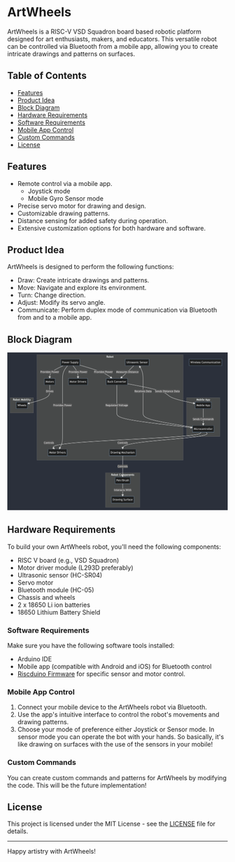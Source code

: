 # ArtWheels

ArtWheels is a RISC-V VSD Squadron board based robotic platform designed for art enthusiasts, makers, and educators. This versatile robot can be controlled via Bluetooth from a mobile app, allowing you to create intricate drawings and patterns on surfaces.

## Table of Contents

- [Features](#features)
- [Product Idea](#product-idea)
- [Block Diagram](#block-diagram)
- [Hardware Requirements](#hardware-requirements)
- [Software Requirements](#software-requirements)
- [Mobile App Control](#mobile-app-control)
- [Custom Commands](#custom-commands)
- [License](#license)

## Features

- Remote control via a mobile app.
    - Joystick mode
    - Mobile Gyro Sensor mode
- Precise servo motor for drawing and design.
- Customizable drawing patterns.
- Distance sensing for added safety during operation.
- Extensive customization options for both hardware and software.


## Product Idea

ArtWheels is designed to perform the following functions:
- Draw: Create intricate drawings and patterns.
- Move: Navigate and explore its environment.
- Turn: Change direction.
- Adjust: Modify its servo angle.
- Communicate: Perform duplex mode of communication via Bluetooth from and to a mobile app.

## Block Diagram

![Block Diagram](Docs/BlockDiagram.png)

## Hardware Requirements

To build your own ArtWheels robot, you'll need the following components:

- RISC V board (e.g., VSD Squadron)
- Motor driver module (L293D preferably)
- Ultrasonic sensor (HC-SR04)
- Servo motor
- Bluetooth module (HC-05)
- Chassis and wheels
- 2 x 18650 Li ion batteries
- 18650 Lithium Battery Shield

### Software Requirements

Make sure you have the following software tools installed:

- Arduino IDE
- Mobile app (compatible with Android and iOS) for Bluetooth control
- [Riscduino Firmware](https://github.com/dineshannayya/riscduino_firmware) for specific sensor and motor control.

### Mobile App Control

1. Connect your mobile device to the ArtWheels robot via Bluetooth.
2. Use the app's intuitive interface to control the robot's movements and drawing patterns.
3. Choose your mode of preference either Joystick or Sensor mode. In sensor mode you can operate the bot with your hands. So basically, it's like drawing on surfaces with the use of the sensors in your mobile!

### Custom Commands

You can create custom commands and patterns for ArtWheels by modifying the code. This will be the future implementation!

## License

This project is licensed under the MIT License - see the [LICENSE](Docs/LICENSE) file for details.

---

Happy artistry with ArtWheels!
